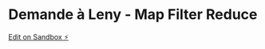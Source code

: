 # Demande à Leny - Map Filter Reduce

[Edit on Sandbox ⚡️](https://codesandbox.io/embed/demande-a-leny-map-filter-reduce-1kg1xs?fontsize=14&hidenavigation=1&module=%2Fsrc%2Fmain.ts&moduleview=1&previewwindow=tests&theme=dark)
